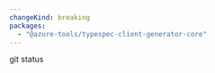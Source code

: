 ```yaml
---
changeKind: breaking
packages:
  - "@azure-tools/typespec-client-generator-core"
---
```


git status